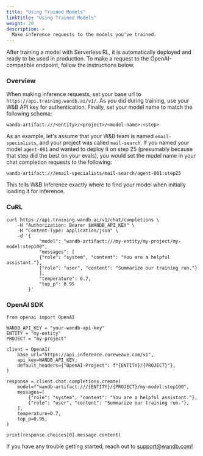 ```yaml
---
title: "Using Trained Models"
linkTitle: "Using Trained Models"
weight: 20
description: >
  Make inference requests to the models you've trained.
---
```


After training a model with Serverless RL, it is automatically deployed and ready to be used in production. To make a request to the OpenAI-compatible endpoint, follow the instructions below.

### Overview

When making inference requests, set your base url to `https://api.training.wandb.ai/v1/`. As you did during training, use your W&B API key for authentication. Finally, set your model name to match the following schema:

`wandb-artifact:///<entity>/<project>/<model-name>:<step>`

As an example, let's assume that your W&B team is named `email-specialists`, and your project was called `mail-search`. If you named your model `agent-001` and wanted to deploy it on step 25 (presumably because that step did the best on your evals), you would set the model name in your chat completion requests to the following:

`wandb-artifact:///email-specialists/mail-search/agent-001:step25`

This tells W&B Inference exactly where to find your model when initially loading it for inference.


### CuRL

```
curl https://api.training.wandb.ai/v1/chat/completions \
    -H "Authorization: Bearer $WANDB_API_KEY" \
    -H "Content-Type: application/json" \
    -d '{
            "model": "wandb-artifact:///my-entity/my-project/my-model:step100",
            "messages": [
            {"role": "system", "content": "You are a helpful assistant."},
            {"role": "user", "content": "Summarize our training run."}
            ],
            "temperature": 0.7,
            "top_p": 0.95
        }'
```

### OpenAI SDK

```
from openai import OpenAI

WANDB_API_KEY = "your-wandb-api-key"
ENTITY = "my-entity"
PROJECT = "my-project"

client = OpenAI(
    base_url="https://api.inference.coreweave.com/v1",
    api_key=WANDB_API_KEY,
    default_headers={"OpenAI-Project": f"{ENTITY}/{PROJECT}"},
)

response = client.chat.completions.create(
    model=f"wandb-artifact:///{ENTITY}/{PROJECT}/my-model:step100",
    messages=[
        {"role": "system", "content": "You are a helpful assistant."},
        {"role": "user", "content": "Summarize our training run."},
    ],
    temperature=0.7,
    top_p=0.95,
)

print(response.choices[0].message.content)
```

If you have any trouble getting started, reach out to support@wandb.com!
